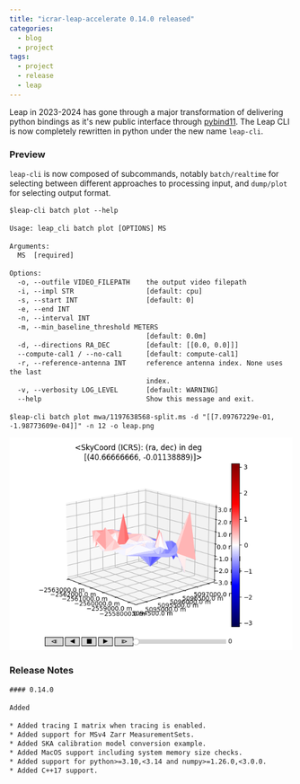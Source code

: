 ```yaml
---
title: "icrar-leap-accelerate 0.14.0 released"
categories:
  - blog
  - project
tags:
  - project
  - release
  - leap
---
```


Leap in 2023-2024 has gone through a major transformation of delivering python bindings as it's new public interface through [pybind11](https://pybind11.readthedocs.io). The Leap CLI is now completely rewritten in python under the new name `leap-cli`.

### Preview

`leap-cli` is now composed of subcommands, notably `batch/realtime` for selecting between different approaches to processing input, and `dump/plot` for selecting output format.

    $leap-cli batch plot --help

    Usage: leap_cli batch plot [OPTIONS] MS

    Arguments:
      MS  [required]

    Options:
      -o, --outfile VIDEO_FILEPATH    the output video filepath
      -i, --impl STR                  [default: cpu]
      -s, --start INT                 [default: 0]
      -e, --end INT
      -n, --interval INT
      -m, --min_baseline_threshold METERS
                                      [default: 0.0m]
      -d, --directions RA_DEC         [default: [[0.0, 0.0]]]
      --compute-cal1 / --no-cal1      [default: compute-cal1]
      -r, --reference-antenna INT     reference antenna index. None uses the last
                                      index.
      -v, --verbosity LOG_LEVEL       [default: WARNING]
      --help                          Show this message and exit.

    $leap-cli batch plot mwa/1197638568-split.ms -d "[[7.09767229e-01, -1.98773609e-04]]" -n 12 -o leap.png

![ska low first iamge](/assets/images/posts/leap/Figure_1.png)

### Release Notes

    #### 0.14.0

    Added

    * Added tracing I matrix when tracing is enabled.
    * Added support for MSv4 Zarr MeasurementSets.
    * Added SKA calibration model conversion example.
    * Added MacOS support including system memory size checks.
    * Added support for python>=3.10,<3.14 and numpy>=1.26.0,<3.0.0.
    * Added C++17 support.
